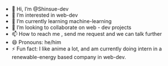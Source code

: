 - 👋 Hi, I’m @Shinsue-dev
- 👀 I’m interested in web-dev
- 🌱 I’m currently learning machine-learning
- 💞️ I’m looking to collaborate on web - dev projects
- 📫 How to reach me , send me request and we can talk further
- 😄 Pronouns: he/him
- ⚡ Fun fact: I like anime a lot, and am currently doing intern in a renewable-energy based company in web-dev. 

<!---
Shinsue-dev/Shinsue-dev is a ✨ special ✨ repository because its `README.md` (this file) appears on your GitHub profile.
You can click the Preview link to take a look at your changes.
--->
